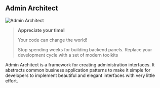 ## Admin Architect
![Admin Architect](/app.png)

> **Appreciate your time!**
> 
> Your code can change the world! 
> 
> Stop spending weeks for building backend panels. 
> Replace your development cycle with a set of modern toolkits

Admin Architect is a framework for creating administration interfaces.
It abstracts common business application patterns to make it simple for developers to implement beautiful and elegant interfaces with very little effort.
